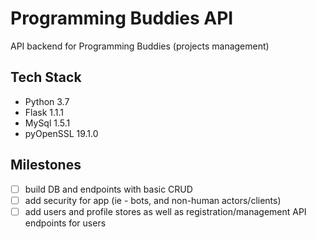 # Programming Buddies API
API backend for Programming Buddies (projects management)

## Tech Stack
- Python 3.7
- Flask 1.1.1
- MySql 1.5.1
- pyOpenSSL 19.1.0

## Milestones
- [ ] build DB and endpoints with basic CRUD
- [ ] add security for app (ie - bots, and non-human actors/clients)
- [ ] add users and profile stores as well as registration/management API endpoints for users
